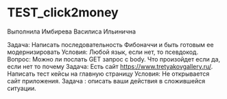 # TEST_click2money
Выполнила Имбирева Василиса Ильинична

Задача: Написать последовательность Фибоначчи и быть готовым ее модернизировать
Условия: Любой язык, если нет, то псевдокод.
Вопрос: Можно ли послать GET запрос с body. Что произойдет если да, если нет то почему
Задача: Есть сайт https://www.tretyakovgallery.ru/. Написать тест кейсы на главную страницу 
Условия: Не открывается сайт приложения. Задача : описать ваши действия в сложившейся ситуации.
